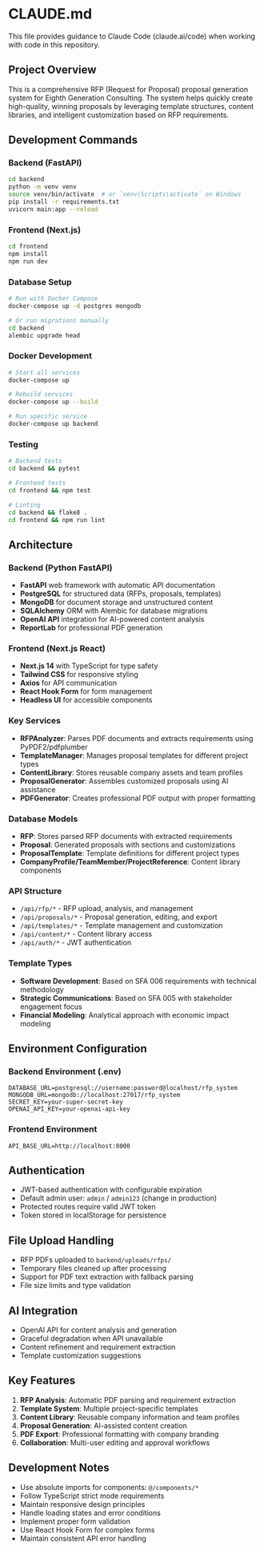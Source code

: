 # CLAUDE.md

This file provides guidance to Claude Code (claude.ai/code) when working with code in this repository.

## Project Overview

This is a comprehensive RFP (Request for Proposal) proposal generation system for Eighth Generation Consulting. The system helps quickly create high-quality, winning proposals by leveraging template structures, content libraries, and intelligent customization based on RFP requirements.

## Development Commands

### Backend (FastAPI)
```bash
cd backend
python -m venv venv
source venv/bin/activate  # or `venv\Scripts\activate` on Windows
pip install -r requirements.txt
uvicorn main:app --reload
```

### Frontend (Next.js)
```bash
cd frontend
npm install
npm run dev
```

### Database Setup
```bash
# Run with Docker Compose
docker-compose up -d postgres mongodb

# Or run migrations manually
cd backend
alembic upgrade head
```

### Docker Development
```bash
# Start all services
docker-compose up

# Rebuild services
docker-compose up --build

# Run specific service
docker-compose up backend
```

### Testing
```bash
# Backend tests
cd backend && pytest

# Frontend tests  
cd frontend && npm test

# Linting
cd backend && flake8 .
cd frontend && npm run lint
```

## Architecture

### Backend (Python FastAPI)
- **FastAPI** web framework with automatic API documentation
- **PostgreSQL** for structured data (RFPs, proposals, templates)
- **MongoDB** for document storage and unstructured content
- **SQLAlchemy** ORM with Alembic for database migrations
- **OpenAI API** integration for AI-powered content analysis
- **ReportLab** for professional PDF generation

### Frontend (Next.js React)
- **Next.js 14** with TypeScript for type safety
- **Tailwind CSS** for responsive styling
- **Axios** for API communication
- **React Hook Form** for form management
- **Headless UI** for accessible components

### Key Services
- **RFPAnalyzer**: Parses PDF documents and extracts requirements using PyPDF2/pdfplumber
- **TemplateManager**: Manages proposal templates for different project types
- **ContentLibrary**: Stores reusable company assets and team profiles
- **ProposalGenerator**: Assembles customized proposals using AI assistance
- **PDFGenerator**: Creates professional PDF output with proper formatting

### Database Models
- **RFP**: Stores parsed RFP documents with extracted requirements
- **Proposal**: Generated proposals with sections and customizations
- **ProposalTemplate**: Template definitions for different project types
- **CompanyProfile/TeamMember/ProjectReference**: Content library components

### API Structure
- `/api/rfp/*` - RFP upload, analysis, and management
- `/api/proposals/*` - Proposal generation, editing, and export
- `/api/templates/*` - Template management and customization
- `/api/content/*` - Content library access
- `/api/auth/*` - JWT authentication

### Template Types
- **Software Development**: Based on SFA 006 requirements with technical methodology
- **Strategic Communications**: Based on SFA 005 with stakeholder engagement focus
- **Financial Modeling**: Analytical approach with economic impact modeling

## Environment Configuration

### Backend Environment (.env)
```
DATABASE_URL=postgresql://username:password@localhost/rfp_system
MONGODB_URL=mongodb://localhost:27017/rfp_system
SECRET_KEY=your-super-secret-key
OPENAI_API_KEY=your-openai-api-key
```

### Frontend Environment
```
API_BASE_URL=http://localhost:8000
```

## Authentication

- JWT-based authentication with configurable expiration
- Default admin user: `admin` / `admin123` (change in production)
- Protected routes require valid JWT token
- Token stored in localStorage for persistence

## File Upload Handling

- RFP PDFs uploaded to `backend/uploads/rfps/`
- Temporary files cleaned up after processing
- Support for PDF text extraction with fallback parsing
- File size limits and type validation

## AI Integration

- OpenAI API for content analysis and generation
- Graceful degradation when API unavailable
- Content refinement and requirement extraction
- Template customization suggestions

## Key Features

1. **RFP Analysis**: Automatic PDF parsing and requirement extraction
2. **Template System**: Multiple project-specific templates 
3. **Content Library**: Reusable company information and team profiles
4. **Proposal Generation**: AI-assisted content creation
5. **PDF Export**: Professional formatting with company branding
6. **Collaboration**: Multi-user editing and approval workflows

## Development Notes

- Use absolute imports for components: `@/components/*`
- Follow TypeScript strict mode requirements
- Maintain responsive design principles
- Handle loading states and error conditions
- Implement proper form validation
- Use React Hook Form for complex forms
- Maintain consistent API error handling